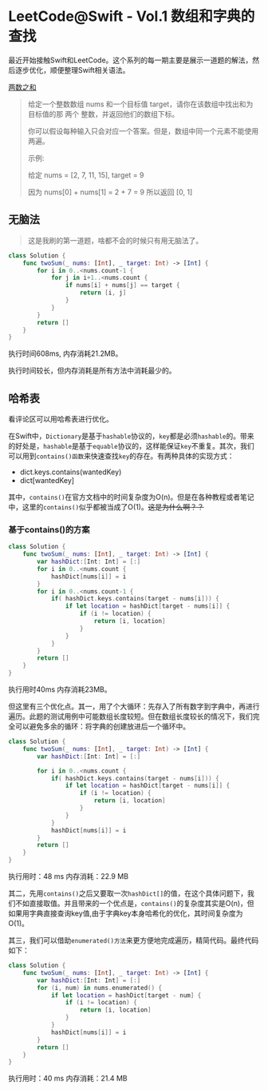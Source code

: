 # LeetCode@Swift - Vol.1 数组和字典的查找

最近开始接触Swift和LeetCode。这个系列的每一期主要是展示一道题的解法，然后逐步优化，顺便整理Swift相关语法。

[两数之和](https://leetcode-cn.com/problems/two-sum)

> 给定一个整数数组 nums 和一个目标值 target，请你在该数组中找出和为目标值的那 两个 整数，并返回他们的数组下标。
>
> 你可以假设每种输入只会对应一个答案。但是，数组中同一个元素不能使用两遍。
>
> 示例:
>
> 给定 nums = [2, 7, 11, 15], target = 9
>
> 因为 nums[0] + nums[1] = 2 + 7 = 9
> 所以返回 [0, 1]

## 无脑法

> 这是我刷的第一道题，啥都不会的时候只有用无脑法了。

```swift
class Solution {
    func twoSum(_ nums: [Int], _ target: Int) -> [Int] {
        for i in 0..<nums.count-1 {
            for j in i+1..<nums.count {
                if nums[i] + nums[j] == target {
                    return [i, j]
                }
            }
        }
        return []
    }
}
```

执行时间608ms, 内存消耗21.2MB。

执行时间较长，但内存消耗是所有方法中消耗最少的。

## 哈希表

看评论区可以用哈希表进行优化。

在Swift中，`Dictionary`是基于`hashable`协议的，`key`都是必须`hashable`的。带来的好处是，`hashable`是基于`equable`协议的，这样能保证`key`不重复。其次，我们可以用到`contains()函数`来快速查找`key`的存在。有两种具体的实现方式：

* dict.keys.contains(wantedKey)
* dict[wantedKey]

其中，`contains()`在官方文档中的时间复杂度为O(n)。但是在各种教程或者笔记中，这里的`contains()`似乎都被当成了O(1)。~~这是为什么啊？？~~<!-- TODO here -->

### 基于contains()的方案

```swift
class Solution {
    func twoSum(_ nums: [Int], _ target: Int) -> [Int] {
        var hashDict:[Int: Int] = [:]
        for i in 0..<nums.count {
            hashDict[nums[i]] = i
        }
        for i in 0..<nums.count-1 {
            if( hashDict.keys.contains(target - nums[i])) {
                if let location = hashDict[target - nums[i]] {
                    if (i != location) {
                        return [i, location]
                    }
                }
            }
        }
        return []
    }
}
```

执行用时40ms 内存消耗23MB。

但这里有三个优化点。其一，用了个大循环：先存入了所有数字到字典中，再进行遍历。此题的测试用例中可能数组长度较短。但在数组长度较长的情况下，我们完全可以避免多余的循环：将字典的创建放进后一个循环中。

```swift
class Solution {
    func twoSum(_ nums: [Int], _ target: Int) -> [Int] {
        var hashDict:[Int: Int] = [:]

        for i in 0..<nums.count {
            if( hashDict.keys.contains(target - nums[i])) {
                if let location = hashDict[target - nums[i]] {
                    if (i != location) {
                        return [i, location]
                    }
                }
            }
            hashDict[nums[i]] = i
        }
        return []
    }
}
```
执行用时：48 ms 内存消耗：22.9 MB

其二，先用`contains()`之后又要取一次`hashDict[]`的值，在这个具体问题下，我们不如直接取值。并且带来的一个优点是，`contains()`的复杂度其实是O(n)，但如果用字典直接查询key值,由于字典key本身哈希化的优化，其时间复杂度为O(1)。

其三，我们可以借助`enumerated()方法`来更方便地完成遍历，精简代码。最终代码如下：

```swift
class Solution {
    func twoSum(_ nums: [Int], _ target: Int) -> [Int] {
        var hashDict:[Int: Int] = [:]
        for (i, num) in nums.enumerated() {
            if let location = hashDict[target - num] {
                if (i != location) {
                    return [i, location]
                }
            }
            hashDict[nums[i]] = i
        }
        return []
    }
}
```
执行用时：40 ms 内存消耗：21.4 MB